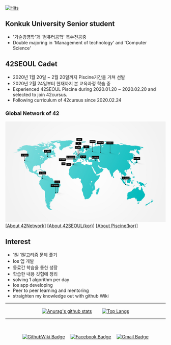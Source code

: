 
[![Hits](https://hits.seeyoufarm.com/api/count/incr/badge.svg?url=https%3A%2F%2Fgithub.com%2Fsebaek42)](https://hits.seeyoufarm.com)

## Konkuk University Senior student
- '기술경영학'과 '컴퓨터공학' 복수전공중
- Double majoring in 'Management of technology' and 'Computer Science'

## 42SEOUL Cadet
- 2020년 1월 20일 ~ 2월 20일까지 Piscine기간을 거쳐 선발
- 2020년 2월 24일부터 현재까지 본 교육과정 학습 중
- Experienced 42SEOUL Piscine during 2020.01.20 ~ 2020.02.20 and selected to join 42cursus.
- Following curriculum of 42cursus since 2020.02.24
### Global Network of 42
![42network](https://github.com/sebaek42/sebaek42/blob/master/42network.jpeg)
[[About 42Network](https://www.codam.nl/en/the-42-network)] [[About 42SEOUL(kor)](https://42seoul.kr/about)]
 [[About Piscine(kor)](https://news.joins.com/article/23695249)]

## Interest
- 1일 1알고리즘 문제 풀기
- Ios 앱 개발
- 동료간 학습을 통한 성장
- 학습한 내용 깃헙에 정리
- solving 1 algorithm per day
- Ios app developing
- Peer to peer learning and mentoring
- straighten my knowledge out with github Wiki 
<hr>

<div align=center>

[![Anurag's github stats](https://github-readme-stats.vercel.app/api?username=sebaek42&theme=dracula&show_icons=true)](https://github.com/anuraghazra/github-readme-stats)　　
[![Top Langs](https://github-readme-stats.vercel.app/api/top-langs/?username=sebaek42&theme=dracula&show_icons=true)](https://github.com/anuraghazra/github-readme-stats)

</div>

<hr>
<br>

<div align=center>
  
[![GithubWiki Badge](https://img.shields.io/badge/GitHub.Wiki-181717?style=flat-square&logo=GitHub&logoColor=white&link=https://github.com/sebaek42/report/wiki/Life_is_42)](https://github.com/sebaek42/report/wiki/Life_is_42https://github.com/sebaek42/report/wiki/Life_is_42)　
[![Facebook Badge](https://img.shields.io/badge/facebook-1877f2?style=flat-square&logo=facebook&logoColor=white&link=https://www.facebook.com/sebaek)](https://www.facebook.com/profile.php?id=100002391583668)　
[![Gmail Badge](https://img.shields.io/badge/Gmail-d14836?style=flat-square&logo=Gmail&logoColor=white&link=mailto:snugyun01@gmail.com)](mailto:jnseungho100@gmail.com)　

</div>
